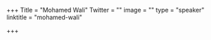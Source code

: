 +++
Title = "Mohamed Wali"
Twitter = ""
image = ""
type = "speaker"
linktitle = "mohamed-wali"

+++

